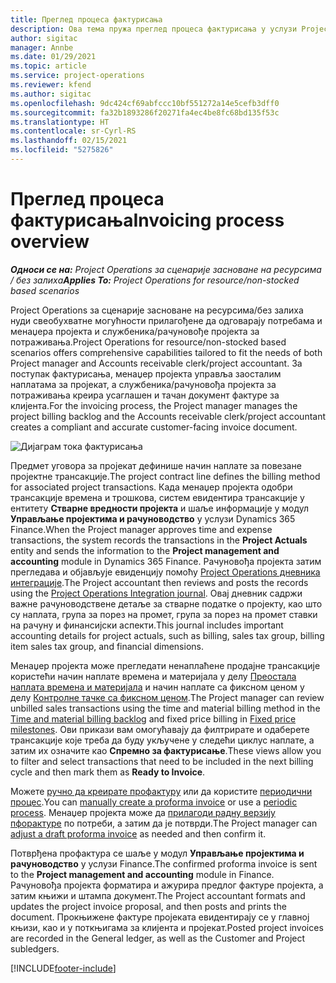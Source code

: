```yaml
---
title: Преглед процеса фактурисања
description: Ова тема пружа преглед процеса фактурисања у услузи Project Operations за сценарије засноване на ресурсима/без залиха.
author: sigitac
manager: Annbe
ms.date: 01/29/2021
ms.topic: article
ms.service: project-operations
ms.reviewer: kfend
ms.author: sigitac
ms.openlocfilehash: 9dc424cf69abfccc10bf551272a14e5cefb3dff0
ms.sourcegitcommit: fa32b1893286f20271fa4ec4be8fc68bd135f53c
ms.translationtype: HT
ms.contentlocale: sr-Cyrl-RS
ms.lasthandoff: 02/15/2021
ms.locfileid: "5275826"
---
```

# <a name="invoicing-process-overview"></a><span data-ttu-id="31c3a-103">Преглед процеса фактурисања</span><span class="sxs-lookup"><span data-stu-id="31c3a-103">Invoicing process overview</span></span>

<span data-ttu-id="31c3a-104">_**Односи се на:** Project Operations за сценарије засноване на ресурсима / без залиха_</span><span class="sxs-lookup"><span data-stu-id="31c3a-104">_**Applies To:** Project Operations for resource/non-stocked based scenarios_</span></span>

<span data-ttu-id="31c3a-105">Project Operations за сценарије засноване на ресурсима/без залиха нуди свеобухватне могућности прилагођене да одговарају потребама и менаџера пројекта и службеника/рачуновође пројекта за потраживања.</span><span class="sxs-lookup"><span data-stu-id="31c3a-105">Project Operations for resource/non-stocked based scenarios offers comprehensive capabilities tailored to fit the needs of both Project manager and Accounts receivable clerk/project accountant.</span></span> <span data-ttu-id="31c3a-106">За поступак фактурисања, менаџер пројекта управља заосталим наплатама за пројекат, а службеника/рачуновођа пројекта за потраживања креира усаглашен и тачан документ фактуре за клијента.</span><span class="sxs-lookup"><span data-stu-id="31c3a-106">For the invoicing process, the Project manager manages the project billing backlog and the Accounts receivable clerk/project accountant creates a compliant and accurate customer-facing invoice document.</span></span>

![Дијаграм тока фактурисања](./media/invoicing-flow.png)

<span data-ttu-id="31c3a-108">Предмет уговора за пројекат дефинише начин наплате за повезане пројектне трансакције.</span><span class="sxs-lookup"><span data-stu-id="31c3a-108">The project contract line defines the billing method for associated project transactions.</span></span> <span data-ttu-id="31c3a-109">Када менаџер пројекта одобри трансакције времена и трошкова, систем евидентира трансакције у ентитету **Стварне вредности пројекта** и шаље информације у модул **Управљање пројектима и рачуноводство** у услузи Dynamics 365 Finance.</span><span class="sxs-lookup"><span data-stu-id="31c3a-109">When the Project manager approves time and expense transactions, the system records the transactions in the **Project Actuals** entity and sends the information to the **Project management and accounting** module in Dynamics 365 Finance.</span></span> <span data-ttu-id="31c3a-110">Рачуновођа пројекта затим прегледава и објављује евиденцију помоћу [Project Operations дневника интеграције](../project-accounting/project-operations-integration-journal.md).</span><span class="sxs-lookup"><span data-stu-id="31c3a-110">The Project accountant then reviews and posts the records using the [Project Operations Integration journal](../project-accounting/project-operations-integration-journal.md).</span></span> <span data-ttu-id="31c3a-111">Овај дневник садржи важне рачуноводствене детаље за стварне податке о пројекту, као што су наплата, група за порез на промет, група за порез на промет ставки на рачуну и финансијски аспекти.</span><span class="sxs-lookup"><span data-stu-id="31c3a-111">This journal includes important accounting details for project actuals, such as billing, sales tax group, billing item sales tax group, and financial dimensions.</span></span>

<span data-ttu-id="31c3a-112">Менаџер пројекта може прегледати ненаплаћене продајне трансакције користећи начин наплате времена и материјала у делу [Преостала наплата времена и материјала](../proforma-invoicing/manage-billing-backlog.md#time-and-material-billing-backlog) и начин наплате са фиксном ценом у делу [Контролне тачке са фиксном ценом](../proforma-invoicing/manage-billing-backlog.md#fixed-price-milestones).</span><span class="sxs-lookup"><span data-stu-id="31c3a-112">The Project manager can review unbilled sales transactions using the time and material billing method in the [Time and material billing backlog](../proforma-invoicing/manage-billing-backlog.md#time-and-material-billing-backlog) and fixed price billing in [Fixed price milestones](../proforma-invoicing/manage-billing-backlog.md#fixed-price-milestones).</span></span> <span data-ttu-id="31c3a-113">Ови прикази вам омогућавају да филтрирате и одаберете трансакције које треба да буду укључене у следећи циклус наплате, а затим их означите као **Спремно за фактурисање**.</span><span class="sxs-lookup"><span data-stu-id="31c3a-113">These views allow you to filter and select transactions that need to be included in the next billing cycle and then mark them as **Ready to Invoice**.</span></span>

<span data-ttu-id="31c3a-114">Можете [ручно да креирате профактуру](../proforma-invoicing/create-manual-proforma-invoice.md) или да користите [периодични процес](../proforma-invoicing/configure-automated-invoice-creation.md).</span><span class="sxs-lookup"><span data-stu-id="31c3a-114">You can [manually create a proforma invoice](../proforma-invoicing/create-manual-proforma-invoice.md) or use a [periodic process](../proforma-invoicing/configure-automated-invoice-creation.md).</span></span> <span data-ttu-id="31c3a-115">Менаџер пројекта може да [прилагоди радну верзију пфорактуре](../proforma-invoicing/manage-proforma-invoice.md) по потреби, а затим да је потврди.</span><span class="sxs-lookup"><span data-stu-id="31c3a-115">The Project manager can [adjust a draft proforma invoice](../proforma-invoicing/manage-proforma-invoice.md) as needed and then confirm it.</span></span>

<span data-ttu-id="31c3a-116">Потврђена профактура се шаље у модул **Управљање пројектима и рачуноводство** у услузи Finance.</span><span class="sxs-lookup"><span data-stu-id="31c3a-116">The confirmed proforma invoice is sent to the **Project management and accounting** module in Finance.</span></span> <span data-ttu-id="31c3a-117">Рачуновођа пројекта форматира и ажурира предлог фактуре пројекта, а затим књижи и штампа документ.</span><span class="sxs-lookup"><span data-stu-id="31c3a-117">The Project accountant formats and updates the project invoice proposal, and then posts and prints the document.</span></span> <span data-ttu-id="31c3a-118">Прокњижене фактуре пројеката евидентирају се у главној књизи, као и у поткњигама за клијента и пројекат.</span><span class="sxs-lookup"><span data-stu-id="31c3a-118">Posted project invoices are recorded in the General ledger, as well as the Customer and Project subledgers.</span></span>


[!INCLUDE[footer-include](../includes/footer-banner.md)]